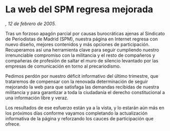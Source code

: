# La web del SPM regresa mejorada

*, 12 de febrero de 2005.*

Tras un forzoso apagón parcial por causas burocráticas ajenas al Sindicato de Periodistas de Madrid (SPM), nuestra página en Internet regresa con nuevo diseño, mejores contenidos y más opciones de participación. Recuperamos así una herramienta clave para seguir cumpliendo nuestro irrenunciable compromiso con la militancia y el resto de compañeros y compañeras de profesión de saltar el muro de silencio levantado por las empresas de comunicación en torno al precariodismo.

Pedimos perdón por nuestro déficit informativo del último trimestre, que trataremos de compensar con la renovada determinación de seguir mejorando la web para que satisfaga las demandas recibidas de nuestra militancia y para garantizar a toda la ciudadanía el derecho constitucional a una información libre y veraz.

Los resultados de ese esfuerzo están ya a la vista, y lo estarán aún más en los próximos días conforme vayamos completando la actualización informativa de la página y reforzando los cauces de participación que ofrece.
